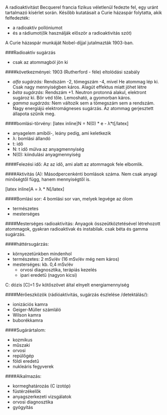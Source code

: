 A radioaktivitást Becquerel francia fizikus véletlenül fedezte fel, egy uránt tartalmazó kísérlet során. Később kutatásait a Curie házaspár folytatta, akik felfedezték:
 - a radioaktív pollóniumot
 - és a rádiumot(ők használják először a radioaktivitás szót)

A Curie házaspár munkáját Nobel-díjjal jutalmazták 1903-ban.

###Radioaktív sugárzás
 - csak az atommagból jön ki

####következményei:
1903 (Rutherford - féle) eltolódási szabály

 - *alfa sugárzás:* Rendszám -2, tömegszám -4, mivel He atommag lép ki. Csak nagy mennyiségben káros. Alagút effektus miatt jöhet létre
 - *béta sugárzás:* Rendszám +1. Neutron protonná alakul, elektront sugároz ki. Bőr véd tőle. Lemosható, a gyomorban káros.
 - *gamma sugárzás:* Nem változik sem a tömegszám sem a rendszám. Nagy energiájú elektromágneses sugárzás. Az atommag gerjesztett állapota szűnik meg.

####bomlási-törvény:
[latex inline]N = N(0) * e - λ*t[/latex]

 - anyagelem amiből-, leány pedig, ami keletkezik
 - λ: bomlási állandó
 - t: idő
 - N: t idő múlva az anyagmennyiség
 - N(0): kiindulási anyagmennyiség

####Felezési idő:
Az az idő, ami alatt az atommagok fele elbomlik.

####Aktivitás (A):
Másodpercenkénti bomlások száma. Nem csak anyagi minőségtől függ, hanem mennyiségtől is.

[latex inline]A = λ * N[/latex]

####Bomlási sor:
4 bomlási sor van, melyek legvége az ólom
- természetes
- mesterséges

####Mesterséges radioaktivitás:
Anyagok összeütköztetésével létrehozott atommagok, gyakran radioaktívak és instabilak. csak béta és gamma sugárzás.

####háttérsugárzás:
 - környezetünkben mindenhol
 - természetes: 2 mSv/év (16 mSv/év még nem káros)
 - mesterséges: kb. 0,4 mSv/év
   + orvosi diagnosztika, terápiás kezelés
   + ipari eredetű (nagyon kicsi)

C: dózis [C]=1 Sv kötőszövet által elnyelt energiamennyiség

####Mérőeszközök (rádióaktivitás, sugárzás észlelése /detektálás/):
   + ionizációs kamra
   + Geiger-Müller számláló
   + Wilson kamra
   + buborékkamra

####Sugárártalom:
 - kozmikus
 - műszaki
 - orvosi
 - repülőgép
 - földi eredetű
 - nukleáris fegyverek

####Alkalmazás:
 - kormeghatározás (C izotóp)
 - füstérzékelők
 - anyagszerkezeti vizsgálatok
 - orvosi diagnosztika
 - gyógyítás
